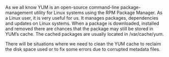 As we all know YUM is an open-source command-line package-management utility for Linux systems using the RPM Package Manager. As a Linux user, it is very useful for us. It manages packages, dependencies and updates on Linux systems. When a package is downloaded, installed and removed there are chances that the package may still be stored in YUM’s cache. The cached packages are usually located in /var/cache/yum.

There will be situations where we need to clean the YUM cache to reclaim the disk space used or to fix some errors due to corrupted metadata files.
